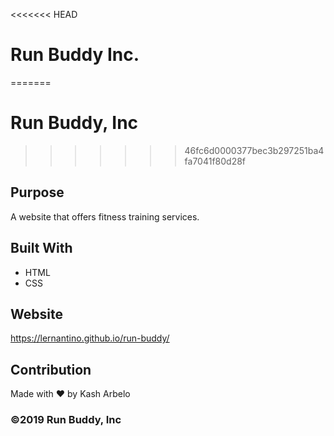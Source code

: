 <<<<<<< HEAD
# Run Buddy Inc.
=======
# Run Buddy, Inc
>>>>>>> 46fc6d0000377bec3b297251ba4fa7041f80d28f

## Purpose
A website that offers fitness training services. 

## Built With
* HTML
* CSS

## Website
https://lernantino.github.io/run-buddy/

## Contribution
Made with ❤️ by Kash Arbelo

### ©️2019 Run Buddy, Inc 
